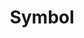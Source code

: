 ---
title: "Symbol"
index: "symbol"
permalink: /spells/symbol/
tags:
  - Spell
  - 7th Level
  - Abjuration
available_for:
  - Bard
  - Cleric
  - Wizard
level: "7th Level"
school: "Abjuration"
range: "Touch"
area: "10 ft"
shape: "Cube"
comp:
  - V
  - S
  - M
material: "mercury, phosphorus, and powdered diamond and opal with a total value of at least 1,000 gp, which the spell consumes."
duration: "Until Dispelled"
cast_time: "1 Minute"
description: |
  When you cast this spell, you inscribe a harmful glyph either on a surface (such as a section of floor, a wall, or a table) or within an object that can be closed to conceal the glyph (such as a book, a scroll, or a treasure chest). If you choose a surface, the glyph can cover an area of the surface no larger than 10 feet in diameter. If you choose an object, that object must remain in its place; if the object is moved more than 10 feet from where you cast this spell, the glyph is broken, and the spell ends without being triggered.

  The glyph is nearly invisible, requiring an Intelligence (Investigation) check against your spell save DC to find it.

  You decide what triggers the glyph when you cast the spell. For glyphs inscribed on a surface, the most typical triggers include touching or stepping on the glyph, removing another object covering it, approaching within a certain distance of it, or manipulating the object that holds it. For glyphs inscribed within an object, the most common triggers are opening the object, approaching within a certain distance of it, or seeing or reading the glyph.

  You can further refine the trigger so the spell is activated only under certain circumstances or according to a creature's physical characteristics (such as height or weight), or physical kind (for example, the ward could be set to affect hags or shapechangers). You can also specify creatures that don't trigger the glyph, such as those who say a certain password.

  When you inscribe the glyph, choose one of the options below for its effect. Once triggered, the glyph glows, filling a 60-foot-radius sphere with dim light for 10 minutes, after which time the spell ends. Each creature in the sphere when the glyph activates is targeted by its effect, as is a creature that enters the sphere for the first time on a turn or ends its turn there.

  ***Death.*** Each target must make a constitution saving throw, taking 10d 10 necrotic damage on a failed save, or half as much damage on a successful save.

  ***Discord.*** Each target must make a constitution saving throw. On a failed save, a target bickers and argues with other creatures for 1 minute. During this time, it is incapable of meaningful communication and has disadvantage on attack rolls and ability checks.

  ***Fear.*** Each target must make a wisdom saving throw and becomes frightened for 1 minute on a failed save. While frightened, the target drops whatever it is holding and must move at least 30 feet away from the glyph on each of its turns, if able.

  ***Hopelessness.*** Each target must make a charisma saving throw. On a failed save, the target is overwhelmed with despair for 1 minute. During this time, it can't attack or target any creature with harmful abilities, spells, or other magical effects.

  ***Insanity.*** Each target must make an intelligence saving throw. On a failed save, the target is driven insane for 1 minute. An insane creature can't take actions, can't understand what other creatures say, can't read, and speaks only in gibberish. The GM controls its movement, which is erratic.

  ***Pain.*** Each target must make a constitution saving throw and becomes incapacitated with excruciating pain for 1 minute on a failed save.

  ***Sleep.*** Each target must make a wisdom saving throw and falls unconscious for 10 minutes on a failed save. A creature awakens if it takes damage or if someone uses an action to shake or slap it awake.

  ***Stunning.*** Each target must make a wisdom saving throw and becomes stunned for 1 minute on a failed save.
excerpt: "When you cast this spell, you inscribe a harmful glyph either on a surface (such as a section of floor, a wall, or a table) or within an object that can be closed to conceal the glyph (such as a book, a scroll, or a treasure chest)."
source: "Basic Rules"
---